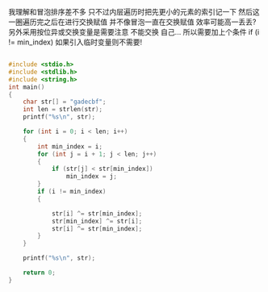 我理解和冒泡排序差不多 只不过内层遍历时把先更小的元素的索引记一下 然后这一圈遍历完之后在进行交换赋值 并不像冒泡一直在交换赋值 效率可能高一丢丢?  
另外采用按位异或交换变量是需要注意 不能交换 自己... 所以需要加上个条件  if (i != min_index) 如果引入临时变量则不需要!


```c

#include <stdio.h>
#include <stdlib.h>
#include <string.h>
int main()
{
    char str[] = "gadecbf";
    int len = strlen(str);
    printf("%s\n", str);

    for (int i = 0; i < len; i++)
    {
        int min_index = i;
        for (int j = i + 1; j < len; j++)
        {
            if (str[j] < str[min_index])
                min_index = j;
        }
        if (i != min_index)
        {

            str[i] ^= str[min_index];
            str[min_index] ^= str[i];
            str[i] ^= str[min_index];
        }
    }

    printf("%s\n", str);

    return 0;
}
```
